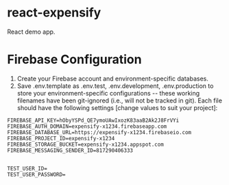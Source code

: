 # react-expensify
React demo app.

# Firebase Configuration
1.  Create your Firebase account and environment-specific databases.
2.  Save .env.template as .env.test, .env.development, .env.production to store your environment-specific configurations -- these working filenames have been git-ignored (i.e., will not be tracked in git).
Each file should have the following settings \[change values to suit your project\]:
```
FIREBASE_API_KEY=hObyYSPd_QE7ymoUAwIxozK83aaB2Ak2J8FrVYi
FIREBASE_AUTH_DOMAIN=expensify-x1234.firebaseapp.com
FIREBASE_DATABASE_URL=https://expensify-x1234.firebaseio.com
FIREBASE_PROJECT_ID=expensify-x1234
FIREBASE_STORAGE_BUCKET=expensify-x1234.appspot.com
FIREBASE_MESSAGING_SENDER_ID=817290406333


TEST_USER_ID=
TEST_USER_PASSWORD=
```
